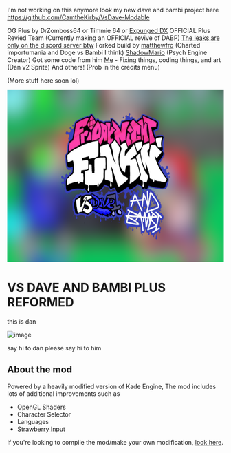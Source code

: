 I'm not working on this anymore
 look my new dave and bambi project here https://github.com/CamtheKirby/VsDave-Modable


OG Plus by DrZomboss64 or Timmie 64 or [Expunged DX](https://www.youtube.com/@expungedDX64)
OFFICIAL Plus Revied Team (Currently making an OFFICIAL revive of DABP) [The leaks are only on the discord server btw](https://discord.gg/mgSsAmZqwv)
Forked build by [matthewfro](https://github.com/matthewfro17) (Charted importumania and Doge vs Bambi I think)
[ShadowMario](https://github.com/ShadowMario) (Psych Engine Creator) Got some code from him
[Me](https://github.com/CamtheKirby) - Fixing things, coding things, and art (Dan v2 Sprite)
And others! (Prob in the credits menu)

(More stuff here soon lol)

<img src="KadeEngineWitBackground.png" width="600" height="400">

# VS DAVE AND BAMBI PLUS REFORMED
this is dan

![image](https://github.com/CamtheKirby/Dave-and-Bambi-Plus-Reformed/assets/92703353/8e225e1c-0cbb-4de7-9e2f-4a4ac34f56cc)




say hi to dan
please say hi to him


## About the mod
Powered by a heavily modified version of Kade Engine, The mod includes lots of additional improvements such as
- OpenGL Shaders
- Character Selector
- Languages
- [Strawberry Input](https://github.com/benjaminpants/Funkin-Strawberry)

If you're looking to compile the mod/make your own modification, [look here](Modding.md).
